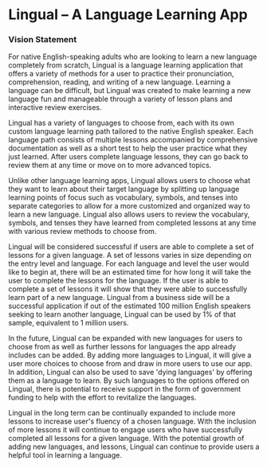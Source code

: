 # **Lingual** – A Language Learning App

### Vision Statement

For native English-speaking adults who are looking to learn a new language completely from scratch, Lingual is a language learning application that offers a variety of methods for a user to practice their pronunciation, comprehension, reading, and writing of a new language. Learning a language can be difficult, but Lingual was created to make learning a new language fun and manageable through a variety of lesson plans and interactive review exercises. 

Lingual has a variety of languages to choose from, each with its own custom language learning path tailored to the native English speaker. Each language path consists of multiple lessons accompanied by comprehensive documentation as well as a short test to help the user practice what they just learned. After users complete language lessons, they can go back to review them at any time or move on to more advanced topics. 

Unlike other language learning apps, Lingual allows users to choose what they want to learn about their target language by splitting up language learning points of focus such as vocabulary, symbols, and tenses into separate categories to allow for a more customized and organized way to learn a new language. Lingual also allows users to review the vocabulary, symbols, and tenses they have learned from completed lessons at any time with various review methods to choose from.

Lingual will be considered successful if users are able to complete a set of lessons for a given language. A set of lessons varies in size depending on the entry level and language. For each language and level the user would like to begin at, there will be an estimated time for how long it will take the user to complete the lessons for the language. If the user is able to complete a set of lessons it will show that they were able to successfully learn part of a new language. Lingual from a business side will be a successful application if out of the estimated 100 million English speakers seeking to learn another language, Lingual can be used by 1% of that sample, equivalent to 1 million users. 

In the future, Lingual can be expanded with new languages for users to choose from as well as further lessons for languages the app already includes can be added. By adding more languages to Lingual, it will give a user more choices to choose from and draw in more users to use our app. In addition, Lingual can also be used to save 'dying languages' by offering them as a language to learn. By such languages to the options offered on Lingual, there is potential to receive support in the form of government funding to help with the effort to revitalize the languages. 

Lingual in the long term can be continually expanded to include more lessons to increase user's fluency of a chosen language. With the inclusion of more lessons it will continue to engage users who have successfully completed all lessons for a given language. With the potential growth of adding new languages, and lessons, Lingual can continue to provide users a helpful tool in learning a language.